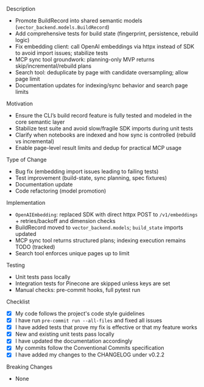 Description
- Promote BuildRecord into shared semantic models (`vector_backend.models.BuildRecord`)
- Add comprehensive tests for build state (fingerprint, persistence, rebuild logic)
- Fix embedding client: call OpenAI embeddings via httpx instead of SDK to avoid import issues; stabilize tests
- MCP sync tool groundwork: planning-only MVP returns skip/incremental/rebuild plans
- Search tool: deduplicate by page with candidate oversampling; allow page limit
- Documentation updates for indexing/sync behavior and search page limits

Motivation
- Ensure the CLI’s build record feature is fully tested and modeled in the core semantic layer
- Stabilize test suite and avoid slow/fragile SDK imports during unit tests
- Clarify when notebooks are indexed and how sync is controlled (rebuild vs incremental)
- Enable page-level result limits and dedup for practical MCP usage

Type of Change
- Bug fix (embedding import issues leading to failing tests)
- Test improvement (build-state, sync planning, spec fixtures)
- Documentation update
- Code refactoring (model promotion)

Implementation
- `OpenAIEmbedding`: replaced SDK with direct httpx POST to `/v1/embeddings` + retries/backoff and dimension checks
- BuildRecord moved to `vector_backend.models`; `build_state` imports updated
- MCP sync tool returns structured plans; indexing execution remains TODO (tracked)
- Search tool enforces unique pages up to limit

Testing
- Unit tests pass locally
- Integration tests for Pinecone are skipped unless keys are set
- Manual checks: pre-commit hooks, full pytest run

Checklist
- [x] My code follows the project's code style guidelines
- [x] I have run `pre-commit run --all-files` and fixed all issues
- [x] I have added tests that prove my fix is effective or that my feature works
- [x] New and existing unit tests pass locally
- [x] I have updated the documentation accordingly
- [x] My commits follow the Conventional Commits specification
- [x] I have added my changes to the CHANGELOG under v0.2.2

Breaking Changes
- None
